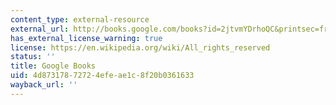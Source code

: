 ```yaml
---
content_type: external-resource
external_url: http://books.google.com/books?id=2jtvmYDrhoQC&printsec=frontcover
has_external_license_warning: true
license: https://en.wikipedia.org/wiki/All_rights_reserved
status: ''
title: Google Books
uid: 4d873178-7272-4efe-ae1c-8f20b0361633
wayback_url: ''
---
```

